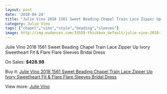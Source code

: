 ```yaml
---
layout: post
date: '2018-04-24'
title: "Julie Vino 2018 1561 Sweet Beading Chapel Train Lace Zipper Up Ivory Sweetheart Fit & Flare Flare Sleeves Bridal Dress"
category: Julie Vino
tags: ["chapel","vino","style","beading","sleeves"]
image: http://img.eudances.com/33559-thickbox_default/julie-vino-2018-1561-sweet-beading-chapel-train-lace-zipper-up-ivory-sweetheart-fit-flare-flare-sleeves-bridal-dress.jpg
---
```

Julie Vino 2018 1561 Sweet Beading Chapel Train Lace Zipper Up Ivory Sweetheart Fit & Flare Flare Sleeves Bridal Dress

On Sales: **$428.98**
<a href="https://www.eudances.com/en/julie-vino/10255-julie-vino-2018-1561-sweet-beading-chapel-train-lace-zipper-up-ivory-sweetheart-fit-flare-flare-sleeves-bridal-dress.html"><amp-img layout="responsive" width="600" height="600" src="//img.eudances.com/33559-thickbox_default/julie-vino-2018-1561-sweet-beading-chapel-train-lace-zipper-up-ivory-sweetheart-fit-flare-flare-sleeves-bridal-dress.jpg" alt="Julie Vino 2018 1561 Sweet Beading Chapel Train Lace Zipper Up Ivory Sweetheart Fit & Flare Flare Sleeves Bridal Dress 0" /></a>
<a href="https://www.eudances.com/en/julie-vino/10255-julie-vino-2018-1561-sweet-beading-chapel-train-lace-zipper-up-ivory-sweetheart-fit-flare-flare-sleeves-bridal-dress.html"><amp-img layout="responsive" width="600" height="600" src="//img.eudances.com/33564-thickbox_default/julie-vino-2018-1561-sweet-beading-chapel-train-lace-zipper-up-ivory-sweetheart-fit-flare-flare-sleeves-bridal-dress.jpg" alt="Julie Vino 2018 1561 Sweet Beading Chapel Train Lace Zipper Up Ivory Sweetheart Fit & Flare Flare Sleeves Bridal Dress 1" /></a>
<a href="https://www.eudances.com/en/julie-vino/10255-julie-vino-2018-1561-sweet-beading-chapel-train-lace-zipper-up-ivory-sweetheart-fit-flare-flare-sleeves-bridal-dress.html"><amp-img layout="responsive" width="600" height="600" src="//img.eudances.com/33563-thickbox_default/julie-vino-2018-1561-sweet-beading-chapel-train-lace-zipper-up-ivory-sweetheart-fit-flare-flare-sleeves-bridal-dress.jpg" alt="Julie Vino 2018 1561 Sweet Beading Chapel Train Lace Zipper Up Ivory Sweetheart Fit & Flare Flare Sleeves Bridal Dress 2" /></a>
<a href="https://www.eudances.com/en/julie-vino/10255-julie-vino-2018-1561-sweet-beading-chapel-train-lace-zipper-up-ivory-sweetheart-fit-flare-flare-sleeves-bridal-dress.html"><amp-img layout="responsive" width="600" height="600" src="//img.eudances.com/33562-thickbox_default/julie-vino-2018-1561-sweet-beading-chapel-train-lace-zipper-up-ivory-sweetheart-fit-flare-flare-sleeves-bridal-dress.jpg" alt="Julie Vino 2018 1561 Sweet Beading Chapel Train Lace Zipper Up Ivory Sweetheart Fit & Flare Flare Sleeves Bridal Dress 3" /></a>
<a href="https://www.eudances.com/en/julie-vino/10255-julie-vino-2018-1561-sweet-beading-chapel-train-lace-zipper-up-ivory-sweetheart-fit-flare-flare-sleeves-bridal-dress.html"><amp-img layout="responsive" width="600" height="600" src="//img.eudances.com/33561-thickbox_default/julie-vino-2018-1561-sweet-beading-chapel-train-lace-zipper-up-ivory-sweetheart-fit-flare-flare-sleeves-bridal-dress.jpg" alt="Julie Vino 2018 1561 Sweet Beading Chapel Train Lace Zipper Up Ivory Sweetheart Fit & Flare Flare Sleeves Bridal Dress 4" /></a>
<a href="https://www.eudances.com/en/julie-vino/10255-julie-vino-2018-1561-sweet-beading-chapel-train-lace-zipper-up-ivory-sweetheart-fit-flare-flare-sleeves-bridal-dress.html"><amp-img layout="responsive" width="600" height="600" src="//img.eudances.com/33560-thickbox_default/julie-vino-2018-1561-sweet-beading-chapel-train-lace-zipper-up-ivory-sweetheart-fit-flare-flare-sleeves-bridal-dress.jpg" alt="Julie Vino 2018 1561 Sweet Beading Chapel Train Lace Zipper Up Ivory Sweetheart Fit & Flare Flare Sleeves Bridal Dress 5" /></a>

Buy it: [Julie Vino 2018 1561 Sweet Beading Chapel Train Lace Zipper Up Ivory Sweetheart Fit & Flare Flare Sleeves Bridal Dress](https://www.eudances.com/en/julie-vino/10255-julie-vino-2018-1561-sweet-beading-chapel-train-lace-zipper-up-ivory-sweetheart-fit-flare-flare-sleeves-bridal-dress.html "Julie Vino 2018 1561 Sweet Beading Chapel Train Lace Zipper Up Ivory Sweetheart Fit & Flare Flare Sleeves Bridal Dress")

View more: [Julie Vino](https://www.eudances.com/en/100-julie-vino "Julie Vino")